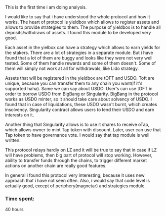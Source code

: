This is the first time i am doing analysis.

I would like to say that i have understood the whole protocol and how it works.
The heart of protocol is yieldbox which allows to register assets and allows to provide strategies to them.
The purpose of yieldbox is to handle all deposits/withdraws of assets. I found this module to be developed very good.

Each asset in the yielbox can have a strategy which allows to earn yields for the stakers.
There are a lot of strategies in a separate module. But i have found that a lot of them are buggy and looks like they were not very well tested. Some of them handle rewards and some of them doesn't. Some of them will simply not work at all for withdrawals, like Lido strategy.

Assets that will be registered in the yieldbox are tOFT and USDO. Toft are unique, because you can transfer them to any chain you want(if it's supported haha). Same we can say about USDO. User's can use tOFT in order to borrow USDO from BigBang or Singularity.
BigBang in the protocol works as USDO minter, so it should take care about solvency of USDO. I found that in case of liquidations, these USDO wasn't burnt, which creates insolvency.
Singularity contract allows users to lend their USDO and earn interests on it. 

Another thing that Singularity allows is to use it shares to receive oTap, which allows owner to mint Tap token with discount. Later, user can use that Tap token to have governance vote. I would say that tap module is well written.

This protocol relays hardly on LZ and it will be true to say that in case if LZ will have problems, then big part of protocol will stop working. However, ability to transfer funds through the chains, to trigger different market actions on another chain are really good features.

In general i found this protocol very interesting, because it uses new approach that i have not seen often. Also, i would say that code level is actually good, except of periphery(magnetar) and strategies module.

### Time spent:
40 hours